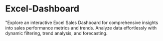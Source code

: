 # Excel-Dashboard
"Explore an interactive Excel Sales Dashboard for comprehensive insights into sales performance metrics and trends. Analyze data effortlessly with dynamic filtering, trend analysis, and forecasting.
